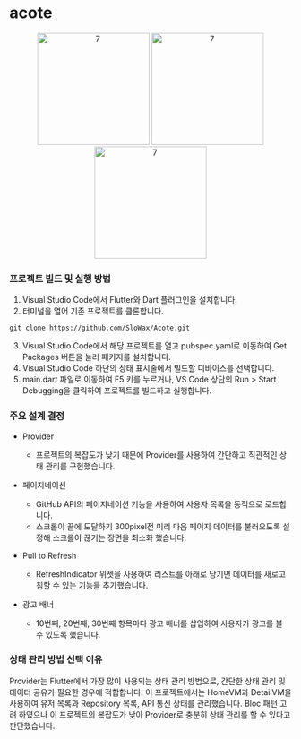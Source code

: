 # acote

<p align="center">
<img width="200" alt="7" src="https://github.com/user-attachments/assets/f4238a64-7ad3-4002-877d-eb62193a1552">
<img width="200" alt="7" src="https://github.com/user-attachments/assets/1d3858e9-26fc-4743-8508-5eb91fa79891">
<img width="200" alt="7" src="https://github.com/user-attachments/assets/270fad64-8f66-46dd-afbd-e14aee79441f">
</p>

### 프로젝트 빌드 및 실행 방법

1. Visual Studio Code에서 Flutter와 Dart 플러그인을 설치합니다.
2. 터미널을 열어 기존 프로젝트를 클론합니다.
```
git clone https://github.com/SloWax/Acote.git
```
3. Visual Studio Code에서 해당 프로젝트를 열고 pubspec.yaml로 이동하여 Get Packages 버튼을 눌러 패키지를 설치합니다.
4. Visual Studio Code 하단의 상태 표시줄에서 빌드할 디바이스를 선택합니다.
5. main.dart 파일로 이동하여 F5 키를 누르거나, VS Code 상단의 Run > Start Debugging을 클릭하여 프로젝트를 빌드하고 실행합니다.

### 주요 설계 결정
- Provider
	- 프로젝트의 복잡도가 낮기 때문에 Provider를 사용하여 간단하고 직관적인 상태 관리를 구현했습니다.
- 페이지네이션
	- GitHub API의 페이지네이션 기능을 사용하여 사용자 목록을 동적으로 로드합니다.
	- 스크롤이 끝에 도달하기 300pixel전 미리 다음 페이지 데이터를 불러오도록 설정해 스크롤이 끊기는 장면을 최소화 했습니다.

- Pull to Refresh
	- RefreshIndicator 위젯을 사용하여 리스트를 아래로 당기면 데이터를 새로고침할 수 있는 기능을 추가했습니다.

- 광고 배너
	- 10번째, 20번째, 30번째 항목마다 광고 배너를 삽입하여 사용자가 광고를 볼 수 있도록 했습니다.

### 상태 관리 방법 선택 이유
Provider는 Flutter에서 가장 많이 사용되는 상태 관리 방법으로, 간단한 상태 관리 및 데이터 공유가 필요한 경우에 적합합니다.
이 프로젝트에서는 HomeVM과 DetailVM을 사용하여 유저 목록과 Repository 목록, API 통신 상태를 관리했습니다.
Bloc 패턴 고려 하였으나 이 프로젝트의 복잡도가 낮아 Provider로 충분히 상태 관리를 할 수 있다고 판단했습니다.
